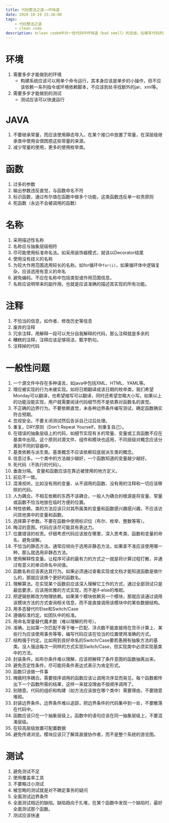 ```yaml
---
title: 代码整洁之道——坏味道
date: 2020-10-19 15:36:00
tags:
    - 代码整洁之道
    - clean code
description: 《clean code》中对一些代码中坏味道（bad smell）的总结，在编写代码的过程中应该多注意不要出现列表中的问题，使代码具有更高的可读性。
---
```


# 环境
1. 需要多步才能做到的环境
    - 构建系统应该可以用单个命令运行，其本身应该是单步的小操作，但不应该依赖一系列指令或环境依赖脚本，不应该到处寻找额外的jar、xml等。
2. 需要多步才能做到的测试
    - 测试应该可以快速运行

# JAVA
1. 不要继承常量，而应该使用静态导入。在某个接口中放置了常量，在深层级继承类中使用会很困惑这些常量的来源。
2. 减少常量的使用，更多的使用枚举类。

# 函数
1. 过多的参数
2. 输出参数违反直觉，与函数命名不符
3. 标识函数，通过布尔值在函数中做多个功能，这类函数违反单一权责原则
4. 死函数（永远不会被调用的函数）

# 名称
1. 采用描述性名称
2. 名称应与抽象层级相符
3. 尽可能使用标准命名法。如采用装饰器模式，就该以Decorator结尾
4. 使用没有歧义的名称
5. 为较大作用范围选用较长的名称。如for循环中`for(i)`，如果循环体中逻辑复杂，应该选用有意义的命名
6. 避免编码。不应在名称中包括类型或作用范围信息。
7. 名称应说明带来的副作用。也就是应该准确的描述其实现的所有功能。

# 注释
1. 不恰当的信息，如作者、修改历史等信息
2. 废弃的注释
3. 冗余注释，用解释一段可以充分自我解释的代码，那么注释就是多余的
4. 糟糕的注释，注释应该足够简洁，甄字酌句。
5. 注释掉的代码

# 一般性问题
1. 一个源文件中存在多种语言。如java中包括XML、HTML、YAML等。
2. 理应被实现的行为未被实现。如将日期翻译成该日期的枚举类，我们希望Monday可以翻译，也希望缩写可以翻译，同时还希望忽略大小写。如果以上的功能没能实现，用户就需要阅读代码细节而不是依靠对函数名的直觉。
3. 不正确的边界行为。不要依赖直觉，未各种边界条件编写测试，确定函数确实符合预期。
4. 忽视安全。不要关闭测试然后告诉自己过后处理。
5. 重复。DRY原则（Don't Repeat Yourself，别重复自己）。
6. 在错误的抽象层级上的代码，如细节实现有关的常量、变量或工具函数不应在基类中出现。这个原则对源文件、组件和模块也适用，不同层级对概念应该分离到不同的容器中。
7. 基类依赖与派生类。基类概念不应该依赖较底层派生类的概念。
8. 信息过多。一个类中的方法越少越好，一个函数知道的变量越少越好。
9. 死代码（不执行的代码）。
10. 垂直分隔。 变量和函数应该在靠近被使用的地方定义。
11. 前后不一致。
12. 混淆视听。比如没有用的变量、从不调用的函数、没有用的注释和一切应该移除的代码。
13. 人为耦合。不相互依赖的东西不该耦合，一般人为耦合的根源是将变量、常量或函数不恰当地放在临时方便的位置。
14. 特性依赖。类的方法应该只对其所属类的变量和函数感兴趣感兴趣，不应该访问其他类中的变量和函数。
15. 选择算子参数。不要在函数中使用标识位（布尔、枚举、整数等等）。
16. 晦涩的意图。代码应该尽可能具有表达力。
17. 位置错误的权责。仔细考虑代码应该放在哪里，深入思考类、函数和变量的命名，避免误解。
18. 不恰当的静态方法。通常应倾向于选用非静态方法，如果拿不准应该使用哪一种，那么就选用非静态方法。
19. 使用解释性变量。让程序可读的最有力的方式之一就是将计算过程打散，并通过有意义的单词命名中间值。
20. 函数名称应该表达其行为。如果必须通过查看实现或文档才能知道函数是做什么的，那就应该换个更好的函数名。
21. 理解算法。在实现某个函数前应该深入理解它工作的方式，通过全部测试只是最低要求，应该用优雅的方式实现，而不是if-else的堆砌。
22. 把逻辑依赖改为物理依赖。如果某个模块依赖另一个模块，那就应该通过调用该模块方法的方式查询相关信息，而不是直接调用该模块中的某些数据结构。
23. 用多态替代If/Else和Switch/Case
24. 遵循标准约定。如团队中的标准。
25. 用命名常量替代魔术数（难以理解的符号）。
26. 准确。比如第一次匹配不等于唯一匹配、浮点数不能直接用在货币计算上、某些行为应该使用事务等等，编写代码应该在恰当的位置使用准确的方式。
27. 结构强于约定。比如用到良好命名的Switch/Case要若愚拥有抽象方法的基类。没人强迫每次一同样的方式实现Switch/Case，但实现类中必须实现基类中的方法。
28. 封装条件。如布尔条件难以理解，应该把解释了条件意图的函数抽离出来。
29. 避免否定性条件。尽可能将条件表达式表示为肯定形式。
30. 函数只该做一件事
31. 掩蔽时序耦合。需要按序调用的函数应该让调用次序显而易见，每个函数都传出下一个函数所需的结果，这样一来就没理由不按顺序调用了。
32. 别随意。代码的组织和构建（如方法应该放在哪个类中）需要理由，不要随意堆砌。
33. 封装边界条件。边界条件难以追踪，把边界条件的代码集中到一处，不要散落在代码中。
34. 函数应该只在一个抽象层级上。函数中的语句应该在同一抽象层级上，不要混淆层级。
35. 在较高层级放置可配置数据
36. 避免传递浏览。模块应该只了解其直接协作者，而不是整个系统的游览图。

# 测试
1. 避免测试不足
2. 使用覆盖率工具
3. 不要略过小测试
4. 被忽略的测试就是对不确定事务的疑问
5. 全面测试边界条件
6. 全面测试相近的缺陷。缺陷趋向于扎堆，在某个函数中发现一个缺陷时，最好全面测试那个函数。
7. 测试应该快速